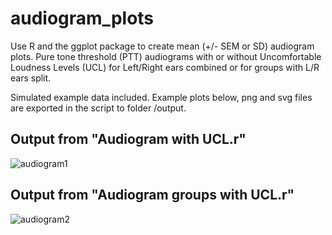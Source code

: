 # audiogram_plots

Use R and the ggplot package to create mean (+/- SEM or SD) audiogram plots. Pure tone threshold (PTT) audiograms with or without Uncomfortable Loudness Levels (UCL) for Left/Right ears combined or for groups with L/R ears split. 

Simulated example data included. Example plots below, png and svg files are exported in the script to folder /output.

## Output from "Audiogram with UCL.r"

![audiogram1](https://github.com/NiklasEdvall/audiogram_plots/assets/61236646/81aa2364-6960-479c-bf4c-4cbdd2c06667)

## Output from "Audiogram groups with UCL.r"

![audiogram2](https://github.com/NiklasEdvall/audiogram_plots/assets/61236646/d87f9662-7404-40f6-b36b-8bbc7b9f26ca)
